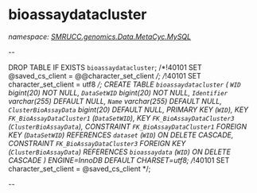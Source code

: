 ﻿# bioassaydatacluster
_namespace: [SMRUCC.genomics.Data.MetaCyc.MySQL](./index.md)_

--
 
 DROP TABLE IF EXISTS `bioassaydatacluster`;
 /*!40101 SET @saved_cs_client = @@character_set_client */;
 /*!40101 SET character_set_client = utf8 */;
 CREATE TABLE `bioassaydatacluster` (
 `WID` bigint(20) NOT NULL,
 `DataSetWID` bigint(20) NOT NULL,
 `Identifier` varchar(255) DEFAULT NULL,
 `Name` varchar(255) DEFAULT NULL,
 `ClusterBioAssayData` bigint(20) DEFAULT NULL,
 PRIMARY KEY (`WID`),
 KEY `FK_BioAssayDataCluster1` (`DataSetWID`),
 KEY `FK_BioAssayDataCluster3` (`ClusterBioAssayData`),
 CONSTRAINT `FK_BioAssayDataCluster1` FOREIGN KEY (`DataSetWID`) REFERENCES `dataset` (`WID`) ON DELETE CASCADE,
 CONSTRAINT `FK_BioAssayDataCluster3` FOREIGN KEY (`ClusterBioAssayData`) REFERENCES `bioassaydata` (`WID`) ON DELETE CASCADE
 ) ENGINE=InnoDB DEFAULT CHARSET=utf8;
 /*!40101 SET character_set_client = @saved_cs_client */;
 
 --




